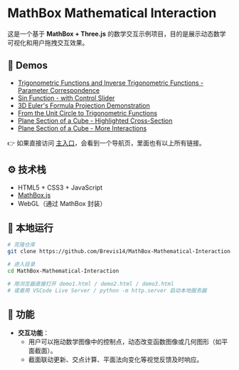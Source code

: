 # MathBox Mathematical Interaction

这是一个基于 **MathBox + Three.js** 的数学交互示例项目，目的是展示动态数学可视化和用户拖拽交互效果。

## 📂 Demos

- [Trigonometric Functions and Inverse Trigonometric Functions - Parameter Correspondence](https://brevis14.github.io/MathBox-Mathematical-Interaction/TF&ITF.html)
- [Sin Function - with Control Slider](https://brevis14.github.io/MathBox-Mathematical-Interaction/SinF-ControlSlider.html)
- [3D Euler's Formula Projection Demonstration](https://brevis14.github.io/MathBox-Mathematical-Interaction/3dEuler'sProjection.html)
- [From the Unit Circle to Trigonometric Functions](https://brevis14.github.io/MathBox-Mathematical-Interaction/UnitCircle2TF.html)
- [Plane Section of a Cube - Highlighted Cross-Section](https://brevis14.github.io/MathBox-Mathematical-Interaction/PlaneSection-Cube.html)
- [Plane Section of a Cube - More Interactions](https://brevis14.github.io/MathBox-Mathematical-Interaction/PSlight&dark-cube.html)

👉 如果直接访问 [主入口](https://brevis14.github.io/MathBox-Mathematical-Interaction/)，会看到一个导航页，里面也有以上所有链接。

## ⚙️ 技术栈

- HTML5 + CSS3 + JavaScript
- [MathBox.js](http://mathbox.io)  
- WebGL（通过 MathBox 封装）

## 🚀 本地运行

```bash
# 克隆仓库
git clone https://github.com/Brevis14/MathBox-Mathematical-Interaction.git

# 进入目录
cd MathBox-Mathematical-Interaction

# 用浏览器直接打开 demo1.html / demo2.html / demo3.html
# 或者用 VSCode Live Server / python -m http.server 启动本地服务器
```

## 📂 功能

- **交互功能**：  
  - 用户可以拖动数学图像中的控制点，动态改变函数图像或几何图形（如平面截面）。  
  - 截面联动更新、交点计算、平面法向变化等视觉反馈及时响应。  
